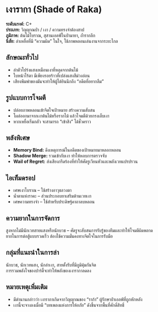 # เงารากา (Shade of Raka)

**ระดับแรงค์:** C+  
**ประเภท:** วิญญาณป่า / เงา / ความทรงจำต้องสาป  
**ภูมิภาค:** ต้นไม้โบราณ, สุสานเอลฟ์ในป่ามายา, ถ้ำรากลึก  
**นิสัย:** ล่าเหยื่อที่มี “ความผิด” ในใจ, ใช้ภาพหลอนเล่นงานจากระยะไกล

## ลักษณะทั่วไป
- ลำตัวโปร่งแสงเหมือนเงาที่หลุดจากต้นไม้  
- ใบหน้าไร้ตา มีเพียงรอยร้าวที่เปล่งแสงสีม่วงอ่อน  
- เสียงพึมพำของมันจะทำให้ผู้ได้ยินนึกถึง “อดีตที่อยากลืม”

## รูปแบบการโจมตี
- ปล่อยภาพหลอนเข้าจิตใจเป้าหมาย สร้างความสับสน  
- โผล่ออกมาจากเงาต้นไม้หรือรากไม้ แล้วโจมตีด้วยกรงเล็บเงา  
- หากเหยื่อเริ่มกลัว จะสามารถ “เข้าสิง” ได้ชั่วคราว

## พลังพิเศษ
- **Memory Bind:** ดึงเหตุการณ์ในอดีตของเป้าหมายมาหลอกหลอน  
- **Shadow Merge:** รวมเข้ากับเงา ทำให้หลบการตรวจจับ  
- **Wail of Regret:** ส่งเสียงกรีดร้องที่ทำให้ศัตรูเวียนหัวและพลังเวทแปรปรวน

## ไอเท็มดรอป
- เศษเงาโบราณ – ใช้สร้างอาวุธลวงตา  
- น้ำตาแห่งราคะ – ส่วนประกอบยาเสริมต้านเวทเงา  
- เศษความทรงจำ – ใช้สำหรับประดิษฐ์คาถาลบหลอน

## ความยากในการจัดการ
สูงหากไม่มีนักเวทสายแสงหรือนักบวช – ศัตรูจะสับสนการรับรู้ของทีมและทำให้โจมตีผิดพลาด  
ยากในการต่อสู้แบบรวดเร็ว ต้องใช้ความมั่นคงทางจิตใจในการรับมือ

## กลุ่มที่แนะนำในการล่า
นักบวช, นักเวทแสง, นักล่าเงา, สายตั้งรับที่มีภูมิคุ้มกันจิต  
การรวมพลังใจของปาร์ตี้จะทำให้พลังของเงารากาลดลง

## หมายเหตุเพิ่มเติม
- มีตำนานกล่าวว่า เงารากาเกิดจากวิญญาณของ “ราก้า” ผู้รักษาป่าเอลฟ์ที่ถูกหักหลัง  
- เงานี้จะจางลงเมื่อมี “บทเพลงแห่งการให้อภัย” ดังขึ้นจากพื้นที่ศักดิ์สิทธิ์
